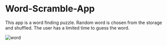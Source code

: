 # Word-Scramble-App

This app is a word finding puzzle. Random word is chosen from the storage and shuffled. The user has a limited time to guess the word.



![word](https://user-images.githubusercontent.com/114237174/217242118-4746f1df-7821-4d12-9805-19cda8339146.png)

